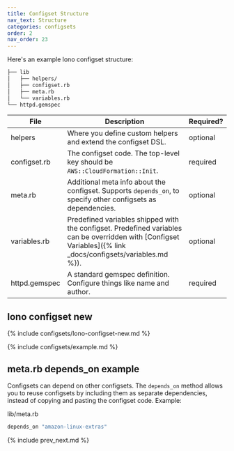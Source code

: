 ```yaml
---
title: Configset Structure
nav_text: Structure
categories: configsets
order: 2
nav_order: 23
---
```


Here's an example lono configset structure:

```sh
├── lib
│   ├── helpers/
│   ├── configset.rb
│   ├── meta.rb
│   └── variables.rb
└── httpd.gemspec
```

File | Description | Required?
--- | --- | ---
helpers | Where you define custom helpers and extend the configset DSL. | optional
configset.rb | The configset code.  The top-level key should be `AWS::CloudFormation::Init`. | required
meta.rb | Additional meta info about the configset. Supports `depends_on`, to specify other configsets as dependencies. | optional
variables.rb | Predefined variables shipped with the configset. Predefined variables can be overridden with [Configset Variables]({% link _docs/configsets/variables.md %}). | optional
httpd.gemspec | A standard gemspec definition.  Configure things like name and author. | required

## lono configset new

{% include configsets/lono-configset-new.md %}

{% include configsets/example.md %}

## meta.rb depends_on example

Configsets can depend on other configsets. The `depends_on` method allows you to reuse configsets by including them as separate dependencies, instead of copying and pasting the configset code. Example:

lib/meta.rb

```ruby
depends_on "amazon-linux-extras"
```

{% include prev_next.md %}
